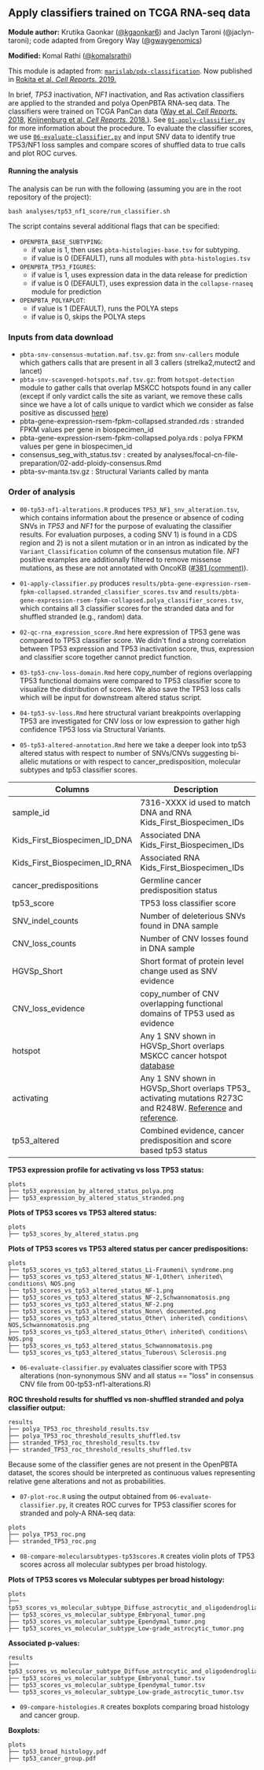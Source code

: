 ## Apply classifiers trained on TCGA RNA-seq data

**Module author:** Krutika Gaonkar ([@kgaonkar6](https://github.com/kgaonkar6)) and Jaclyn Taroni (@jaclyn-taroni); code adapted from Gregory Way ([@gwaygenomics](https://github.com/gwaygenomics))

**Modified:** Komal Rathi ([@komalsrathi](https://github.com/komalsrathi))

This module is adapted from: [`marislab/pdx-classification`](https://github.com/marislab/pdx-classification).
Now published in [Rokita et al. _Cell Reports._ 2019.](https://doi.org/10.1016/j.celrep.2019.09.071)

In brief, _TP53_ inactivation, _NF1_ inactivation, and Ras activation classifiers are applied to the stranded and polya OpenPBTA RNA-seq data.
The classifiers were trained on TCGA PanCan data ([Way et al. _Cell Reports._ 2018](https://doi.org/10.1016/j.celrep.2018.03.046), [Knijnenburg et al. _Cell Reports._ 2018.](https://doi.org/10.1016/j.celrep.2018.03.076)).
See [`01-apply-classifier.py`](01-apply-classifier.py) for more information about the procedure.
To evaluate the classifier scores, we use [`06-evaluate-classifier.py`](06-evaluate-classifier.py) and input SNV data to identify true TP53/NF1 loss samples and compare scores of shuffled data to true calls and plot ROC curves. 

#### Running the analysis

The analysis can be run with the following (assuming you are in the root repository of the project):

```
bash analyses/tp53_nf1_score/run_classifier.sh
```

The script contains several additional flags that can be specified:
- `OPENPBTA_BASE_SUBTYPING`: 
  - if value is 1, then uses `pbta-histologies-base.tsv` for subtyping. 
  - if value is 0 (DEFAULT), runs all modules with `pbta-histologies.tsv`
- `OPENPBTA_TP53_FIGURES`: 
  - if value is 1, uses expression data in the data release for prediction
  - if value is 0 (DEFAULT), uses expression data in the `collapse-rnaseq` module for prediction
- `OPENPBTA_POLYAPLOT`: 
  - if value is 1 (DEFAULT), runs the POLYA steps
  - if value is 0, skips the POLYA steps


### Inputs from data download

* `pbta-snv-consensus-mutation.maf.tsv.gz`: from `snv-callers` module which gathers calls that are present in all 3 callers (strelka2,mutect2 and lancet) 
* `pbta-snv-scavenged-hotspots.maf.tsv.gz`: from `hotspot-detection` module to gather calls that overlap MSKCC hotspots found in any caller (except if only vardict calls the site as variant, we remove these calls since we have a lot of calls unique to vardict which we consider as false positive as discussed [here](https://github.com/AlexsLemonade/OpenPBTA-analysis/tree/master/analyses/snv-callers#snv-caller-comparison-analysis))
* pbta-gene-expression-rsem-fpkm-collapsed.stranded.rds : stranded FPKM values per gene in biospecimen_id
* pbta-gene-expression-rsem-fpkm-collapsed.polya.rds : polya FPKM values per gene in biospecimen_id
* consensus_seg_with_status.tsv : created by analyses/focal-cn-file-preparation/02-add-ploidy-consensus.Rmd
* pbta-sv-manta.tsv.gz : Structural Variants called by manta


### Order of analysis

* `00-tp53-nf1-alterations.R` produces `TP53_NF1_snv_alteration.tsv`, which contains information about the presence or absence of coding SNVs in _TP53_ and _NF1_ for the purpose of evaluating the classifier results.
For evaluation purposes, a coding SNV 1) is found in a CDS region and 2) is not a silent mutation or in an intron as indicated by the `Variant_Classification` column of the consensus mutation file.
_NF1_ positive examples are additionally filtered to remove missense mutations, as these are not annotated with OncoKB ([#381 (comment)](https://github.com/AlexsLemonade/OpenPBTA-analysis/pull/381#issuecomment-570748578)).

* `01-apply-classifier.py` produces  `results/pbta-gene-expression-rsem-fpkm-collapsed.stranded_classifier_scores.tsv`  and `results/pbta-gene-expression-rsem-fpkm-collapsed.polya_classifier_scores.tsv`, which contains all 3 classifier scores for the stranded data and for shuffled stranded (e.g., random) data.

* `02-qc-rna_expression_score.Rmd` here expression of TP53 gene was compared to TP53 classifier score. We didn't find a strong correlation between TP53 expression and TP53 inactivation score, thus, expression and classifier score together cannot predict function.

* `03-tp53-cnv-loss-domain.Rmd` here copy_number of regions overlapping TP53 functional domains were compared to TP53 classifier score to visualize the distribution of scores. We also save the TP53 loss calls which will be input for downstream altered status script.

* `04-tp53-sv-loss.Rmd` here structural variant breakpoints overlapping TP53 are investigated for CNV loss or low expression to gather high confidence TP53 loss via Structural Variants. 

* `05-tp53-altered-annotation.Rmd` here we take a deeper look into tp53 altered status with respect to number of SNVs/CNVs suggesting bi-allelic mutations or with respect to cancer_predisposition, molecular subtypes and tp53 classifier scores.


Columns | Description
-- | --
sample_id	| 7316-XXXX id used to match DNA and RNA Kids_First_Biospecimen_IDs
Kids_First_Biospecimen_ID_DNA	| Associated DNA Kids_First_Biospecimen_IDs
Kids_First_Biospecimen_ID_RNA	| Associated RNA Kids_First_Biospecimen_IDs
cancer_predispositions	| Germline cancer predisposition status
tp53_score	| TP53 loss classifier score
SNV_indel_counts	| Number of deleterious SNVs found in DNA sample
CNV_loss_counts	| Number of CNV losses found in DNA sample
HGVSp_Short	| Short format of protein level change used as SNV evidence 
CNV_loss_evidence | copy_number of CNV overlapping functional domains of TP53 used as evidence 	
hotspot	| Any 1 SNV shown in HGVSp_Short overlaps MSKCC cancer hotspot [database](https://www.cancerhotspots.org/#/home)
activating	| Any 1 SNV shown in HGVSp_Short overlaps TP53_ activating mutations R273C and R248W. [Reference](https://pubmed.ncbi.nlm.nih.gov/17417627/) and [reference](https://pubmed.ncbi.nlm.nih.gov/24677579/). 
tp53_altered | Combined evidence, cancer predisposition and score based tp53 status

**TP53 expression profile for activating vs loss TP53 status:**

```
plots
├── tp53_expression_by_altered_status_polya.png
├── tp53_expression_by_altered_status_stranded.png
```

**Plots of TP53 scores vs TP53 altered status:**

```
plots
├── tp53_scores_by_altered_status.png
```

**Plots of TP53 scores vs TP53 altered status per cancer predispositions:**

```
plots
├── tp53_scores_vs_tp53_altered_status_Li-Fraumeni\ syndrome.png
├── tp53_scores_vs_tp53_altered_status_NF-1,Other\ inherited\ conditions\ NOS.png
├── tp53_scores_vs_tp53_altered_status_NF-1.png
├── tp53_scores_vs_tp53_altered_status_NF-2,Schwannomatosis.png
├── tp53_scores_vs_tp53_altered_status_NF-2.png
├── tp53_scores_vs_tp53_altered_status_None\ documented.png
├── tp53_scores_vs_tp53_altered_status_Other\ inherited\ conditions\ NOS,Schwannomatosis.png
├── tp53_scores_vs_tp53_altered_status_Other\ inherited\ conditions\ NOS.png
├── tp53_scores_vs_tp53_altered_status_Schwannomatosis.png
└── tp53_scores_vs_tp53_altered_status_Tuberous\ Sclerosis.png
```

* `06-evaluate-classifier.py` evaluates classifier score with TP53 alterations (non-synonymous SNV and all status == "loss" in consensus CNV file from 00-tp53-nf1-alterations.R) 

**ROC threshold results for shuffled vs non-shuffled stranded and polya classifier output:**

```
results
├── polya_TP53_roc_threshold_results.tsv
├── polya_TP53_roc_threshold_results_shuffled.tsv
├── stranded_TP53_roc_threshold_results.tsv
├── stranded_TP53_roc_threshold_results_shuffled.tsv
```

Because some of the classifier genes are not present in the OpenPBTA dataset, the scores should be interpreted as continuous values representing relative gene alterations and not as probabilities.

* `07-plot-roc.R` using the output obtained from `06-evaluate-classifier.py`, it creates ROC curves for TP53 classifier scores for stranded and poly-A RNA-seq data: 

```
plots
├── polya_TP53_roc.png
├── stranded_TP53_roc.png
```

* `08-compare-molecularsubtypes-tp53scores.R` creates violin plots of TP53 scores across all molecular subtypes per broad histology.

**Plots of TP53 scores vs Molecular subtypes per broad histology:**

```
plots
├── tp53_scores_vs_molecular_subtype_Diffuse_astrocytic_and_oligodendroglial_tumor.png
├── tp53_scores_vs_molecular_subtype_Embryonal_tumor.png
├── tp53_scores_vs_molecular_subtype_Ependymal_tumor.png
├── tp53_scores_vs_molecular_subtype_Low-grade_astrocytic_tumor.png
```

**Associated p-values:**

```
results
├── tp53_scores_vs_molecular_subtype_Diffuse_astrocytic_and_oligodendroglial_tumor.tsv
├── tp53_scores_vs_molecular_subtype_Embryonal_tumor.tsv
├── tp53_scores_vs_molecular_subtype_Ependymal_tumor.tsv
└── tp53_scores_vs_molecular_subtype_Low-grade_astrocytic_tumor.tsv
```

* `09-compare-histologies.R` creates boxplots comparing broad histology and cancer group.

**Boxplots:**

```
plots
├── tp53_broad_histology.pdf
├── tp53_cancer_group.pdf
```
